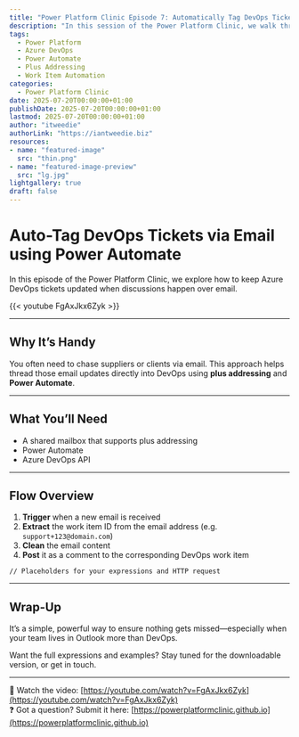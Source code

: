 ```yaml
---
title: "Power Platform Clinic Episode 7: Automatically Tag DevOps Tickets by Email"
description: "In this session of the Power Platform Clinic, we walk through a brilliant way to automatically post email content to Azure DevOps work items using Power Automate and plus addressing. If you're working with teams outside your scrum or chasing up suppliers, this trick can keep your board updated with zero manual effort."
tags:
  - Power Platform
  - Azure DevOps
  - Power Automate
  - Plus Addressing
  - Work Item Automation
categories:
  - Power Platform Clinic
date: 2025-07-20T00:00:00+01:00
publishDate: 2025-07-20T00:00:00+01:00
lastmod: 2025-07-20T00:00:00+01:00
author: "itweedie"
authorLink: "https://iantweedie.biz"
resources:
- name: "featured-image"
  src: "thin.png"
- name: "featured-image-preview"
  src: "lg.jpg"
lightgallery: true
draft: false
---
```


# Auto-Tag DevOps Tickets via Email using Power Automate

In this episode of the Power Platform Clinic, we explore how to keep Azure DevOps tickets updated when discussions happen over email.

{{< youtube FgAxJkx6Zyk >}}

---

## Why It’s Handy

You often need to chase suppliers or clients via email. This approach helps thread those email updates directly into DevOps using **plus addressing** and **Power Automate**.

---

## What You’ll Need

- A shared mailbox that supports plus addressing  
- Power Automate  
- Azure DevOps API

---

## Flow Overview

1. **Trigger** when a new email is received  
2. **Extract** the work item ID from the email address (e.g. `support+123@domain.com`)  
3. **Clean** the email content  
4. **Post** it as a comment to the corresponding DevOps work item

```powerautomate
// Placeholders for your expressions and HTTP request
```

---

## Wrap-Up

It’s a simple, powerful way to ensure nothing gets missed—especially when your team lives in Outlook more than DevOps.

Want the full expressions and examples? Stay tuned for the downloadable version, or get in touch.

---

🎥 Watch the video: [https://youtube.com/watch?v=FgAxJkx6Zyk](https://youtube.com/watch?v=FgAxJkx6Zyk)  
❓ Got a question? Submit it here: [https://powerplatformclinic.github.io](https://powerplatformclinic.github.io)